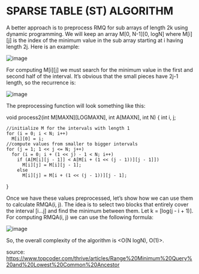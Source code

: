 # SPARSE TABLE (ST) ALGORITHM
A better approach is to preprocess RMQ for sub arrays of length 2k using dynamic programming. We will keep an array M[0, N-1][0, logN] where M[i][j] is the index of the minimum value in the sub array starting at i having length 2j. Here is an example:

![image](https://user-images.githubusercontent.com/101459465/180602194-ac7af6e6-8727-4ffa-83b5-bb70f6c2848e.png)

For computing M[i][j] we must search for the minimum value in the first and second half of the interval. It’s obvious that the small pieces have 2j-1 length, so the recurrence is:

![image](https://user-images.githubusercontent.com/101459465/180602196-467185ba-f022-45e1-a319-bcb7d7623b67.png)

The preprocessing function will look something like this:

  void process2(int M[MAXN][LOGMAXN], int A[MAXN], int N) {
    int i, j;

    //initialize M for the intervals with length 1
    for (i = 0; i < N; i++)
      M[i][0] = i;
    //compute values from smaller to bigger intervals
    for (j = 1; 1 << j <= N; j++)
      for (i = 0; i + (1 << j) - 1 < N; i++)
        if (A[M[i][j - 1]] < A[M[i + (1 << (j - 1))][j - 1]])
          M[i][j] = M[i][j - 1];
        else
          M[i][j] = M[i + (1 << (j - 1))][j - 1];
  }

Once we have these values preprocessed, let’s show how we can use them to calculate RMQA(i, j). The idea is to select two blocks that entirely cover the interval [i…j] and find the minimum between them. Let k = [log(j - i + 1)]. For computing RMQA(i, j) we can use the following formula:

![image](https://user-images.githubusercontent.com/101459465/180602202-7e480559-1866-4a36-8777-b762827bbaf8.png)

So, the overall complexity of the algorithm is <O(N logN), O(1)>.

source: https://www.topcoder.com/thrive/articles/Range%20Minimum%20Query%20and%20Lowest%20Common%20Ancestor
